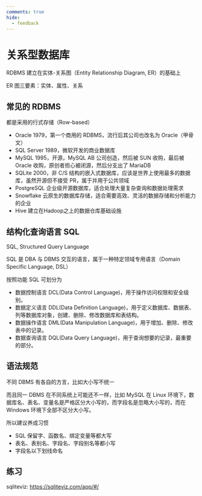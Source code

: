 ```yaml
---
comments: true
hide:
  - feedback
---
```


# 关系型数据库

RDBMS 建立在实体-关系图（Entity Relationship Diagram, ER）的基础上

ER 图三要素：实体、属性、关系

## 常见的 RDBMS

都是采用的行式存储（Row-based）

- Oracle 1979，第一个商用的 RDBMS，流行后其公司也改名为 Oracle（甲骨文）
- SQL Server 1989，微软开发的商业数据库
- MySQL 1995，开源，MySQL AB 公司创造，然后被 SUN 收购，最后被 Oracle 收购，原创者担心被闭源，然后分支出了 MariaDB
- SQLite 2000，非 C/S 结构的嵌入式数据库，应该是世界上使用最多的数据库，虽然开源但不接受 PR，属于并用于公共领域
- PostgreSQL 企业级开源数据库，适合处理大量复杂查询和数据处理需求
- Snowflake 云原生的数据库存储，适合需要高效、灵活的数据存储和分析能力的企业
- Hive 建立在Hadoop之上的数据仓库基础设施

## 结构化查询语言 SQL

SQL, Structured Query Language

SQL 是 DBA 与 DBMS 交互的语言，属于一种特定领域专用语言（Domain Specific Language, DSL）

按照功能 SQL 可划分为

- 数据控制语言 DCL(Data Control Language)，用于操作访问权限和安全级别。
- 数据定义语言 DDL(Data Definition Language)，用于定义数据库、数据表、列等数据库对象，创建、删除、修改数据库和表结构。
- 数据操作语言 DML(Data Manipulation Language)，用于增加、删除、修改表中的记录。
- 数据查询语言 DQL(Data Query Language)，用于查询想要的记录，最重要的部分。

## 语法规范

不同 DBMS 有各自的方言，比如大小写不统一

而且同一 DBMS 在不同系统上可能还不一样，比如 MySQL 在 Linux 环境下，数据库名、表名、变量名是严格区分大小写的，而字段名是忽略大小写的，而在 Windows 环境下全部不区分大小写。

所以建议养成习惯

- SQL 保留字、函数名、绑定变量等都大写
- 表名、表别名、字段名、字段别名等都小写
- 字段名以下划线命名

## 练习

sqliteviz: <https://sqliteviz.com/app/#/>
